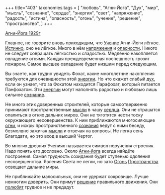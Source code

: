 +++
title="403"
taxonomies.tags = [
 "любовь",
 "Агни-Йога",
 "Дух",
 "мир",
 "мысль",
 "сознание",
 "сердце",
 "энергия",
 "свет",
 "напряжение",
 "радость",
 "истина",
 "опасность",
 "огонь",
 "учение",
 "решение",
 "пространство",
]
+++

[Агни-Йога 1929г](/agni/1929)

Главное, не говорите вновь приходящим, что [Учение](/tags/учение) Агни-Йоги лёгкое. [Истинно](/tags/истина), оно не лёгкое. Много в нём [напряжения](/tags/напряжение) и [опасности](/tags/опасность). Никого не следует совращать лёгкостью и сладостью. Медленно накопляется овладение огнями. Каждая преждевременная поспешность грозит пожаром. Самое высшее овладение будет низшим перед следующим.   

Вы знаете, как трудно увидеть Фохат, какие многолетние накопления требуются для очевидности этой [энергии](/tags/энергия). Но что скажет слабый [дух](/tags/Дух), если он узнает, что за Фохатом находится Парафохат, который питается Панфохатом. Эти [энергии](/tags/энергия) могут наполнять радостью и любовью лишь сильное [сознание](/tags/сознание).   

Не много этих доверенных строителей, которые самоотверженно принимают пространственные [мысли](/tags/мысль) в чашу [сердца](/tags/сердце). Они не страшатся опалиться в огнях дальних миров. Они не тяготятся нести тоску окружающего несовершенства. К ним приближаются многосияющие [огни](/tags/огонь), и искры пространственного [сознания](/tags/сознание) ведут с ними беседу, безмолвно зажигая [мысли](/tags/мысль) и отвечая на вопросы. Не легка сень Благодати, но это вход в высший Чертог.   

Во многих древних Учениях называется символ поручения строения. Надо понять его дословно. Около [Агни-йога](/tags/Агни-Йога) всегда найдёте построения. Самая трудность созидания будет ступенью одоления несовершенства. Явления Света не легки, но зато [Огонь](/tags/огонь) [Пространства](/tags/пространство) освещает дальние миры.   

Не приближайте малосильных, они не удержат сокровище. Лучше немногим доверить. Они примут [решение](/tags/решение) правильного движения. Они [полюбят](/tags/любовь) трудное и не предадут.